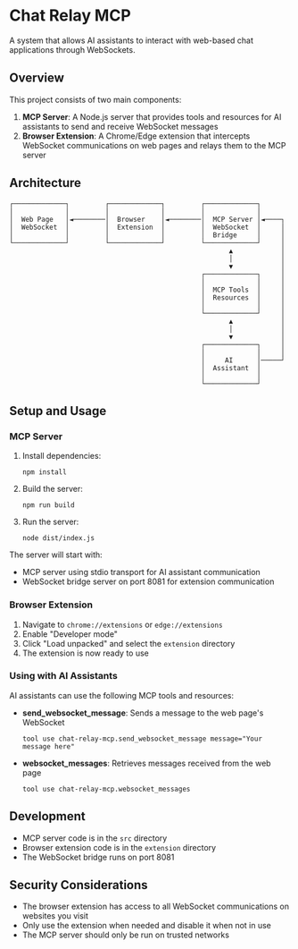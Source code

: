 # Chat Relay MCP

A system that allows AI assistants to interact with web-based chat applications through WebSockets.

## Overview

This project consists of two main components:

1. **MCP Server**: A Node.js server that provides tools and resources for AI assistants to send and receive WebSocket messages
2. **Browser Extension**: A Chrome/Edge extension that intercepts WebSocket communications on web pages and relays them to the MCP server

## Architecture

```
┌─────────────┐         ┌─────────────┐         ┌─────────────┐
│             │         │             │         │             │
│  Web Page   │◄────────│  Browser    │◄────────│  MCP Server │◄────┐
│  WebSocket  │         │  Extension  │         │  WebSocket  │     │
│             │         │             │         │  Bridge     │     │
└─────────────┘         └─────────────┘         └─────────────┘     │
                                                       ▲            │
                                                       │            │
                                                       ▼            │
                                                ┌─────────────┐     │
                                                │             │     │
                                                │  MCP Tools  │     │
                                                │  Resources  │     │
                                                │             │     │
                                                └─────────────┘     │
                                                       ▲            │
                                                       │            │
                                                       ▼            │
                                                ┌─────────────┐     │
                                                │             │     │
                                                │     AI      │─────┘
                                                │  Assistant  │
                                                │             │
                                                └─────────────┘
```

## Setup and Usage

### MCP Server

1. Install dependencies:
   ```
   npm install
   ```

2. Build the server:
   ```
   npm run build
   ```

3. Run the server:
   ```
   node dist/index.js
   ```

The server will start with:
- MCP server using stdio transport for AI assistant communication
- WebSocket bridge server on port 8081 for extension communication

### Browser Extension

1. Navigate to `chrome://extensions` or `edge://extensions`
2. Enable "Developer mode"
3. Click "Load unpacked" and select the `extension` directory
4. The extension is now ready to use

### Using with AI Assistants

AI assistants can use the following MCP tools and resources:

- **send_websocket_message**: Sends a message to the web page's WebSocket
  ```
  tool use chat-relay-mcp.send_websocket_message message="Your message here"
  ```

- **websocket_messages**: Retrieves messages received from the web page
  ```
  tool use chat-relay-mcp.websocket_messages
  ```

## Development

- MCP server code is in the `src` directory
- Browser extension code is in the `extension` directory
- The WebSocket bridge runs on port 8081

## Security Considerations

- The browser extension has access to all WebSocket communications on websites you visit
- Only use the extension when needed and disable it when not in use
- The MCP server should only be run on trusted networks